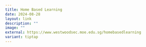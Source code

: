 ```yaml
---
title: Home Based Learning
date: 2024-08-28
layout: link
description: ""
image: ""
external: https://www.westwoodsec.moe.edu.sg/homebasedlearning
variant: tiptap
---
```


